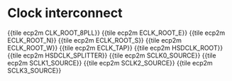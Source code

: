 # Clock interconnect

{{tile ecp2m CLK_ROOT_8PLL}}
{{tile ecp2m ECLK_ROOT_E}}
{{tile ecp2m ECLK_ROOT_N}}
{{tile ecp2m ECLK_ROOT_S}}
{{tile ecp2m ECLK_ROOT_W}}
{{tile ecp2m ECLK_TAP}}
{{tile ecp2m HSDCLK_ROOT}}
{{tile ecp2m HSDCLK_SPLITTER}}
{{tile ecp2m SCLK0_SOURCE}}
{{tile ecp2m SCLK1_SOURCE}}
{{tile ecp2m SCLK2_SOURCE}}
{{tile ecp2m SCLK3_SOURCE}}
